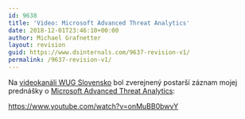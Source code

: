 ```yaml
---
id: 9638
title: 'Video: Microsoft Advanced Threat Analytics'
date: 2018-12-01T23:46:10+00:00
author: Michael Grafnetter
layout: revision
guid: https://www.dsinternals.com/9637-revision-v1/
permalink: /9637-revision-v1/
---
```

Na&nbsp;[videokanáli WUG Slovensko](https://www.youtube.com/channel/UCnaB-RtQk8l4hlp_fQTaEoQ) bol zverejnený postarší záznam mojej prednášky o&nbsp;[Microsoft Advanced Threat Analytics](https://docs.microsoft.com/en-us/advanced-threat-analytics/what-is-ata):

<https://www.youtube.com/watch?v=onMuBB0bwvY>